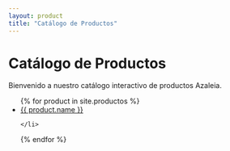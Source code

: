 ```yaml
---
layout: product
title: "Catálogo de Productos"
---
```


# Catálogo de Productos

Bienvenido a nuestro catálogo interactivo de productos Azaleia.

<ul>
  {% for product in site.productos %}
    <li>
      <a href="{{ site.baseurl }}/productos/{{ product.name | slugify }}/">{{ product.name }}</a>

    </li>
  {% endfor %}
</ul>
